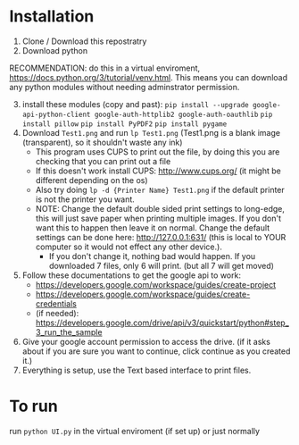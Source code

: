 # Installation

1. Clone / Download this repostratry
2. Download python

RECOMMENDATION: do this in a virtual enviroment, https://docs.python.org/3/tutorial/venv.html. This means you can download any python modules without needing adminstrator permission.

3. install these modules (copy and past):
    `pip install --upgrade google-api-python-client google-auth-httplib2 google-auth-oauthlib`
    `pip install pillow`
    `pip install PyPDF2`
    `pip install pygame`
4. Download `Test1.png` and run `lp Test1.png` (Test1.png is a blank image (transparent), so it shouldn't waste any ink)
   - This program uses CUPS to print out the file, by doing this you are checking that you can print out a file
   - If this doesn't work install CUPS: http://www.cups.org/ (it might be different depending on the os)
   - Also try doing `lp -d {Printer Name} Test1.png` if the default printer is not the printer you want.
   - NOTE: Change the default double sided print settings to long-edge, this will just save paper when printing multiple images. If you don't want this to happen then leave it on normal. Change the default settings can be done here: http://127.0.0.1:631/ (this is local to YOUR computer so it would not effect any other device.).
     - If you don't change it, nothing bad would happen. If you downloaded 7 files, only 6 will print. (but all 7 will get moved)
5. Follow these documentations to get the google api to work:
   - https://developers.google.com/workspace/guides/create-project
   - https://developers.google.com/workspace/guides/create-credentials
   - (if needed): https://developers.google.com/drive/api/v3/quickstart/python#step_3_run_the_sample
6. Give your google account permission to access the drive. (if it asks about if you are sure you want to continue, click continue as you created it.)
7. Everything is setup, use the Text based interface to print files.

# To run
run `python UI.py` in the virtual enviroment (if set up) or just normally
